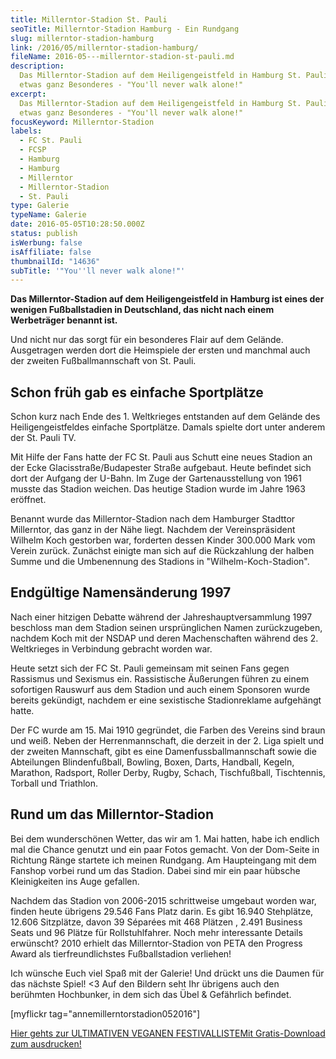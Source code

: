 ```yaml
---
title: Millerntor-Stadion St. Pauli
seoTitle: Millerntor-Stadion Hamburg - Ein Rundgang
slug: millerntor-stadion-hamburg
link: /2016/05/millerntor-stadion-hamburg/
fileName: 2016-05---millerntor-stadion-st-pauli.md
description:
  Das Millerntor-Stadion auf dem Heiligengeistfeld in Hamburg St. Pauli ist
  etwas ganz Besonderes - "You'll never walk alone!"
excerpt:
  Das Millerntor-Stadion auf dem Heiligengeistfeld in Hamburg St. Pauli ist
  etwas ganz Besonderes - "You'll never walk alone!"
focusKeyword: Millerntor-Stadion
labels:
  - FC St. Pauli
  - FCSP
  - Hamburg
  - Hamburg
  - Millerntor
  - Millerntor-Stadion
  - St. Pauli
type: Galerie
typeName: Galerie
date: 2016-05-05T10:28:50.000Z
status: publish
isWerbung: false
isAffiliate: false
thumbnailId: "14636"
subTitle: '"You''ll never walk alone!"'
---
```


<strong>Das Millerntor-Stadion auf dem Heiligengeistfeld in Hamburg ist eines
der wenigen Fußballstadien in Deutschland, das nicht nach einem Werbeträger
benannt ist. </strong>

Und nicht nur das sorgt für ein besonderes Flair auf dem Gelände. Ausgetragen
werden dort die Heimspiele der ersten und manchmal auch der zweiten
Fußballmannschaft von St. Pauli.

## Schon früh gab es einfache Sportplätze

Schon kurz nach Ende des 1. Weltkrieges entstanden auf dem Gelände des
Heiligengeistfeldes einfache Sportplätze. Damals spielte dort unter anderem der
St. Pauli TV.

Mit Hilfe der Fans hatte der FC St. Pauli aus Schutt eine neues Stadion an der
Ecke Glacisstraße/Budapester Straße aufgebaut. Heute befindet sich dort der
Aufgang der U-Bahn. Im Zuge der Gartenausstellung von 1961 musste das Stadion
weichen. Das heutige Stadion wurde im Jahre 1963 eröffnet.

Benannt wurde das Millerntor-Stadion nach dem Hamburger Stadttor Millerntor, das
ganz in der Nähe liegt. Nachdem der Vereinspräsident Wilhelm Koch gestorben war,
forderten dessen Kinder 300.000 Mark vom Verein zurück. Zunächst einigte man
sich auf die Rückzahlung der halben Summe und die Umbenennung des Stadions in
"Wilhelm-Koch-Stadion".

## Endgültige Namensänderung 1997

Nach einer hitzigen Debatte während der Jahreshauptversammlung 1997 beschloss
man dem Stadion seinen ursprünglichen Namen zurückzugeben, nachdem Koch mit der
NSDAP und deren Machenschaften während des 2. Weltkrieges in Verbindung gebracht
worden war.

Heute setzt sich der FC St. Pauli gemeinsam mit seinen Fans gegen Rassismus und
Sexismus ein. Rassistische Äußerungen führen zu einem sofortigen Rauswurf aus
dem Stadion und auch einem Sponsoren wurde bereits gekündigt, nachdem er eine
sexistische Stadionreklame aufgehängt hatte.

Der FC wurde am 15. Mai 1910 gegründet, die Farben des Vereins sind braun und
weiß. Neben der Herrenmannschaft, die derzeit in der 2. Liga spielt und der
zweiten Mannschaft, gibt es eine Damenfussballmannschaft sowie die Abteilungen
Blindenfußball, Bowling, Boxen, Darts, Handball, Kegeln, Marathon, Radsport,
Roller Derby, Rugby, Schach, Tischfußball, Tischtennis, Torball und Triathlon.

## Rund um das Millerntor-Stadion

Bei dem wunderschönen Wetter, das wir am 1. Mai hatten, habe ich endlich mal die
Chance genutzt und ein paar Fotos gemacht. Von der Dom-Seite in Richtung Ränge
startete ich meinen Rundgang. Am Haupteingang mit dem Fanshop vorbei rund um das
Stadion. Dabei sind mir ein paar hübsche Kleinigkeiten ins Auge gefallen.

Nachdem das Stadion von 2006-2015 schrittweise umgebaut worden war, finden heute
übrigens 29.546 Fans Platz darin. Es gibt 16.940 Stehplätze, 12.606 Sitzplätze,
davon 39 Séparées mit 468 Plätzen , 2.491 Business Seats und 96 Plätze für
Rollstuhlfahrer. Noch mehr interessante Details erwünscht? 2010 erhielt das
Millerntor-Stadion von PETA den Progress Award als tierfreundlichstes
Fußballstadion verliehen!

Ich wünsche Euch viel Spaß mit der Galerie! Und drückt uns die Daumen für das
nächste Spiel! &lt;3 Auf den Bildern seht Ihr übrigens auch den berühmten
Hochbunker, in dem sich das Übel &amp; Gefährlich befindet.

[myflickr tag="annemillerntorstadion052016"]

<a class="banner banner-green" href="/2015/03/die-ultimative-vegane-festivalliste"><span class="head">Hier
gehts zur ULTIMATIVEN VEGANEN FESTIVALLISTE</span><span class="text">Mit
Gratis-Download zum ausdrucken!</span></a>
